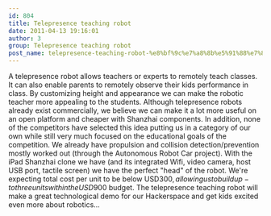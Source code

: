 ```yaml
---
id: 804
title: Telepresence teaching robot
date: 2011-04-13 19:16:01
author: 3
group: Telepresence teaching robot
post_name: telepresence-teaching-robot-%e8%bf%9c%e7%a8%8b%e5%91%88%e7%8e%b0%e6%95%99%e5%ad%a6%e6%9c%ba%e5%99%a8%e4%ba%ba
---
```


A telepresence robot allows teachers or experts to remotely teach classes. It can also enable parents to remotely observe their kids performance in class. By customizing height and appearance we can make the robotic teacher more appealing to the students. Although telepresence robots already exist commercially, we believe we can make it a lot more useful on an open platform and cheaper with Shanzhai components. In addition, none of the competitors have selected this idea putting us in a category of our own while still very much focused on the educational goals of the competition. We already have propulsion and collision detection/prevention mostly worked out (through the Autonomous Robot Car project). With the iPad Shanzhai clone we have (and its integrated Wifi, video camera, host USB port, tactile screen) we have the perfect "head" of the robot. We're expecting total cost per unit to be below USD$300, allowing us to build up-to three units within the USD$900 budget. The telepresence teaching robot will make a great technological demo for our Hackerspace and get kids excited even more about robotics...
